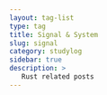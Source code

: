 ```yaml
---
layout: tag-list
type: tag
title: Signal & System
slug: signal
category: studylog
sidebar: true
description: >
   Rust related posts
---
```

